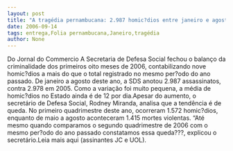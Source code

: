 ```yaml
---
layout: post
title: "A tragédia pernambucana: 2.987 homic?dios entre janeiro e agosto"
date: 2006-09-14
tags: entrega,Folia pernambucana,Janeiro,tragédia
author: None
---
```

Do Jornal do Commercio
A Secretaria de Defesa Social fechou o balanço da criminalidade dos primeiros oito meses de 2006, contabilizando nove homic?dios a mais do que o total registrado no mesmo per?odo do ano passado. De janeiro a agosto deste ano, a SDS anotou 2.987 assassinatos, contra 2.978 em 2005. Como a variação foi muito pequena, a média de homic?dios no Estado ainda é de 12 por dia.Apesar do aumento, o secretário de Defesa Social, Rodney Miranda, analisa que a tendência é de queda. No primeiro quadrimestre deste ano, ocorreram 1.572 homic?dios, enquanto de maio a agosto aconteceram 1.415 mortes violentas. “Até mesmo quando comparamos o segundo quadrimestre de 2006 com o mesmo per?odo do ano passado constatamos essa queda???, explicou o secretário.Leia mais aqui (assinantes JC e UOL). 